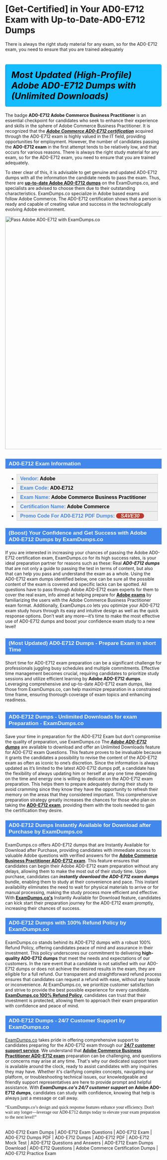 # [Get-Certified] in Your AD0-E712 Exam with Up-to-Date-AD0-E712 Dumps
There is always the right study material for any exam, so for the AD0-E712 exam, you need to ensure that you are trained adequately
    	            <h1><strong><span style="display: block; color: #000000; background: #14BDFF; border: 0.5px solid #AED6F1; border-left: 3px solid #3498DB; padding: .6em; border-radius: 6px;">             <em>Most Updated (High-Profile) Adobe AD0-E712 Dumps with (Unlimited Downloads)</em>             </span></strong></h1>            <p>The badge <strong>AD0-E712 Adobe Commerce Business Practitioner</strong> is an essential checkpoint for candidates who seek to enhance their experience and skills in the sphere of Adobe Commerce Business Practitioner. It is recognized that the <strong><i><u>Adobe Commerce AD0-E712 certification</u></i></strong> acquired through the AD0-E712 exam is highly valued in the IT field, providing opportunities for employment. However, the number of candidates passing the <strong>AD0-E712 exam</strong> in the first attempt tends to be relatively low, and that occurs for various reasons. There is always the right study material for any exam, so for the AD0-E712 exam, you need to ensure that you are trained adequately.</p>            <p>To steer clear of this, it is advisable to get genuine and updated AD0-E712 dumps with all the information the candidate needs to pass the exam. Thus, there are <u><strong><a href="https://www.examdumps.co/ad0-e712-exam-dumps.html">up-to-date Adobe AD0-E712 dumps</a></strong></u> on the ExamDumps.co, and specialists are advised to choose them due to their outstanding characteristics. ExamDumps.co specialize in Adobe based exams and follow Adobe Commerce. The AD0-E712 certification shows that a person is ready and capable of creating value and success in the technologically evolving Adobe environment.</p>                        <p><a href="https://www.examdumps.co/"><img src="https://www.examdumps.co//images/banners/big-sale-20-percent-discount-offer-examdumps.jpg" class="postImage" alt="Pass Adobe AD0-E712 with ExamDumps.co" width="750"></a></p>                        <h2 style="background: #4287ec; border: 1px solid #cccccc; padding: 5px 10px;">                <span style="color: #ffffff;"><span style="font-size: 11pt;">                    <span style="line-height: normal;">                        <span style="font-family: Calibri,sans-serif;">                            <strong>                                <span style="font-size: 13.0pt;">AD0-E712 Exam Information</span>                            </strong>                        </span>                    </span></span>                </span>            </h2>                        <ul>                <li style="margin: 0cm 10pt;">                <div style="background: #eee; border: 1px solid #cccccc; padding: 5px 10px; text-align: justify;"><span style="font-size: 11pt;"><span style="line-height: normal;"><span style="tab-stops: list 36.0pt;"><span style="font-family: Calibri,sans-serif;"><strong><span style="font-size: 12.0pt;">                    <span style="color: #4287ec;">Vendor:</span> <span style="color: #000;">Adobe</span>                    </span></strong></span></span></span></span></div>                </li>                <li style="margin: 0cm 10pt;">                <div style="background: #eee; border: 1px solid #cccccc; padding: 5px 10px; text-align: justify;"><span style="font-size: 11pt;"><span style="line-height: normal;"><span style="tab-stops: list 36.0pt;"><span style="font-family: Calibri,sans-serif;"><strong><span style="font-size: 12.0pt;">                    <span style="color: #4287ec;">Exam Code:</span> <span style="color: #000;">AD0-E712</span>                    </span></strong></span></span></span></span></div>                </li>                                <li style="margin: 0cm 10pt;">                <div style="background: #eee; border: 1px solid #cccccc; padding: 5px 10px; text-align: justify;"><span style="font-size: 11pt;"><span style="line-height: normal;"><span style="tab-stops: list 36.0pt;"><span style="font-family: Calibri,sans-serif;"><strong><span style="font-size: 12.0pt;">                    <span style="color: #4287ec;">Exam Name:</span> <span style="color: #000;">Adobe Commerce Business Practitioner</span>                    </span></strong></span></span></span></span></div>                </li>                <li style="margin: 0cm 10pt;">                <div style="background: #eee; border: 1px solid #cccccc; padding: 5px 10px; text-align: justify;"><span style="font-size: 11pt;"><span style="line-height: normal;"><span style="tab-stops: list 36.0pt;"><span style="font-family: Calibri,sans-serif;"><strong><span style="font-size: 12.0pt;">                    <span style="color: #4287ec;">Certification Name:</span> <span style="color: #000;"> Adobe Commerce</span>                    </span></strong></span></span></span></span></div>                </li>                <li style="margin: 0cm 10pt;">                    <div style="background: #eee; border: 1px solid #cccccc; padding: 5px 10px;"><span style="font-size: 11pt;"><span style="line-height: normal;"><span style="tab-stops: list 36.0pt;"><span style="font-family: Calibri,sans-serif;"><strong><span style="font-size: 12.0pt;">                    <span style="color: #4287ec;">Promo Code For AD0-E712 PDF Dumps: </span><span style="color: #fff;"><span style="background-color: #c0392b;border-radius: 20px;padding: 0 15px;font-style: italic;">SAVE30</span>                    </span></span></strong></span></span></span></span></div>                </li>            </ul>                        <h3 style="background: #4287ec; border: 1px solid #cccccc; padding: 5px 10px;">                <span style="color: #ffffff;">                    <span style="font-size: 11pt;">                        <span style="line-height: normal;">                            <span style="font-family: Calibri,sans-serif;">                                <strong>                                    <span style="font-size: 13.0pt;">(Boost) Your Confidence and Get Success with Adobe AD0-E712 Dumps by ExamDumps.co</span>                                </strong>                            </span>                        </span>                    </span>                </span>            </h3>            <p>If you are interested in increasing your chances of passing the Adobe AD0-E712 certification exam, ExamDumps.co for its high success rates, is your ideal preparation partner for reasons such as these: Real <strong><i>AD0-E712 dumps</i></strong> that are not only a guide to passing the test in terms of content, but also that can help you pass and understand the exam as a whole. Using the AD0-E712 exam dumps identified below, one can be sure all the possible content of the exam is covered and specific lacks can be spotted. All questions have to pass through Adobe AD0-E712 exam experts for them to cover the real exam,  info aimed at helping prepare for <strong><u>Adobe exams</u></strong> by familiarizing the users with the Adobe Commerce Business Practitioner exam format. Additionally, ExamDumps.co lets you optimize your AD0-E712 exam study hours through its easy and intuitive design as well as the quick response options. Don’t wait any more—it’s time to make the most effective use of AD0-E712 dumps and boost your confidence exam study to a new level!</p>                        <h2 style="background: #4287ec; border: 1px solid #cccccc; padding: 5px 10px;">                <span style="color: #ffffff;">                    <span style="font-size: 11pt;">                        <span style="line-height: normal;">                            <span style="font-family: Calibri,sans-serif;">                                <strong>                                    <span style="font-size: 13.0pt;">(Most Updated) AD0-E712 Dumps - Prepare Exam in short Time</span>                                </strong>                            </span>                        </span>                    </span>                </span>            </h2>            <p>Short  time for AD0-E712 exam preparation can be a significant challenge for professionals juggling busy schedules and multiple commitments. Effective time management becomes crucial, requiring candidates to prioritize study sessions and utilize efficient learning by <strong>Adobe AD0-E712 dumps</strong>. Leveraging comprehensive and up-to-date AD0-E712 exam dumps, like those from ExamDumps.co, can help maximize preparation in a constrained time frame, ensuring thorough coverage of exam topics and enhancing readiness.</p>                        <h2 style="background: #4287ec; border: 1px solid #cccccc; padding: 5px 10px;">                <span style="color: #ffffff;">                    <span style="font-size: 11pt;">                        <span style="line-height: normal;">                            <span style="font-family: Calibri,sans-serif;">                                <strong>                                    <span style="font-size: 13.0pt;">AD0-E712 Dumps - Unlimited Downloads for exam Preparation - ExamDumps.co</span>                                </strong>                            </span>                        </span>                    </span>                </span>            </h2>            <p>Save your time in preparation for the AD0-E712 Exam but don’t compromise the quality of preparation, use ExamDumps.co The <strong><i><a href="https://www.examdumps.co/adobe-exam-dumps.html">Adobe AD0-E712 dumps</a></i></strong> are available to download and offer an Unlimited Downloads feature for AD0-E712 exam Questions. This feature proves to be invaluable because it grants the candidates a possibility to revise the content of the AD0-E712 exam as often as iconic to one’s discretion. Since the information is always updated as it’s limited to the latest AD0-E712 dumps pdf, a candidate has the flexibility of always updating him or herself at any one time depending on the time and energy one is willing to dedicate on the AD0-E712 exam preparation. This helps them to prepare adequately during their study to avoid cramming since they know they have the opportunity to refresh their memory on the areas that they considered important. This comprehensive preparation strategy greatly increases the chances for those who plan on taking the <strong><u>AD0-E712 exam</u></strong>, providing them with the tools needed to gain the certification they desire.</p>                        <h3 style="background: #4287ec; border: 1px solid #cccccc; padding: 5px 10px;">                <span style="color: #ffffff;">                    <span style="font-size: 11pt;">                        <span style="line-height: normal;">                            <span style="font-family: Calibri,sans-serif;">                                <strong>                                    <span style="font-size: 13.0pt;">AD0-E712 Dumps Instantly Available for Download after Purchase by ExamDumps.co</span>                                </strong>                            </span>                        </span>                    </span>                </span>            </h3>            <p>ExamDumps.co offers AD0-E712 dumps that are Instantly Available for Download after Purchase, providing candidates with immediate access to valuable Adobe questions with verified answers for the <strong><u>Adobe Commerce Business Practitioner AD0-E712 exam</u></strong>. This feature ensures that candidates can begin their Adobe AD0-E712 exam preparation without any delays, allowing them to make the most out of their study time. Upon purchase, candidates can <strong><i>instantly download the AD0-E712 exam dumps</i></strong> bundle, enabling them to study at their convenience and pace. This instant availability eliminates the need to wait for physical materials to arrive or for manual processing, making the study process more efficient and effective. With <strong><u>ExamDumps.co's</u></strong> Instantly Available for Download feature, candidates can kick start their preparation journey for the AD0-E712 exam promptly, increasing their chances of success.</p>            <h3 style="background: #4287ec; border: 1px solid #cccccc; padding: 5px 10px;">                <span style="color: #ffffff;">                    <span style="font-size: 11pt;">                        <span style="line-height: normal;">                            <span style="font-family: Calibri,sans-serif;">                                <strong>                                    <span style="font-size: 13.0pt;">AD0-E712 Dumps with 100% Refund Policy by ExamDumps.co </span>                                </strong>                            </span>                        </span>                    </span>                </span>            </h3>            <p>ExamDumps.co stands behind its AD0-E712 dumps with a robust 100% Refund Policy, offering candidates peace of mind and assurance in their investment. This policy underscores our commitment to delivering <strong>high-quality AD0-E712 dumps</strong> that meet the needs and expectations of our customers. In the rare event that a candidate is not satisfied with our AD0-E712 dumps or does not achieve the desired results in the exam, they are eligible for a full refund. Our transparent and straightforward refund process ensures that candidates can request a refund with ease, without any hassle or inconvenience. At ExamDumps.co, we prioritize customer satisfaction and strive to provide the best possible experience for every candidate. <strong><u>ExamDumps.co 100% Refund Policy</u></strong>, candidates can trust that their investment is protected, allowing them to approach their exam preparation with confidence and peace of mind.</p>                        <h3 style="background: #4287ec; border: 1px solid #cccccc; padding: 5px 10px;">                <span style="color: #ffffff;">                    <span style="font-size: 11pt;">                        <span style="line-height: normal;">                            <span style="font-family: Calibri,sans-serif;">                                <strong>                                    <span style="font-size: 13.0pt;">AD0-E712 Dumps - 24/7 Customer Support by ExamDumps.co</span>                                </strong>                            </span>                        </span>                    </span>                </span>            </h3>            <p><a href="https://www.examdumps.co/">ExamDumps.co</a> takes pride in offering comprehensive support to candidates preparing for the AD0-E712 exam through our <strong><u>24/7 customer support service</u></strong>. We understand that <strong><u>Adobe Commerce Business Practitioner AD0-E712 exam</u></strong> preparation can be challenging, and questions or concerns may arise at any time. That's why our dedicated support team is available around the clock, ready to assist candidates with any inquiries they may have. Whether it's clarifying complex concepts, navigating our platform, or troubleshooting technical issues, our knowledgeable and friendly support representatives are here to provide prompt and helpful assistance. With <strong><i>ExamDumps.co's 24/7 customer support on</i> Adobe AD0-E712 dumps</strong>, candidates can study with confidence, knowing that help is always just a message or call away.</p>            <p style="font-family: cursive;">“ExamDumps.co’s design and quick response features enhance your efficiency. Don't wait any longer—leverage our AD0-E712 dumps today to elevate your exam preparation to the next level!”</p>            
                 AD0-E712 Exam Dumps | AD0-E712 Exam Questions | AD0-E712 Exam | AD0-E712 Dumps PDF | AD0-E712 Dumps | AD0-E712 PDF | AD0-E712 Mock Test | AD0-E712 Questions and Answers | AD0-E712 Exam Dumps Download | AD0-E712 Questions | Adobe Commerce Certification Dumps | AD0-E712 Practice Exam

